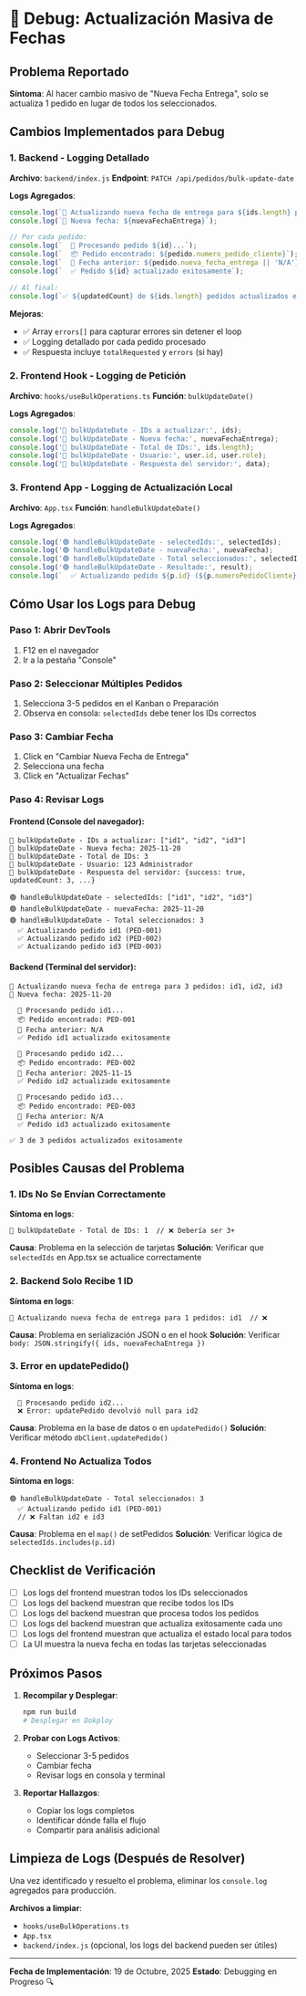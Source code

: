 # 🐛 Debug: Actualización Masiva de Fechas

## Problema Reportado

**Síntoma**: Al hacer cambio masivo de "Nueva Fecha Entrega", solo se actualiza 1 pedido en lugar de todos los seleccionados.

## Cambios Implementados para Debug

### 1. Backend - Logging Detallado

**Archivo**: `backend/index.js`
**Endpoint**: `PATCH /api/pedidos/bulk-update-date`

**Logs Agregados**:
```javascript
console.log(`📅 Actualizando nueva fecha de entrega para ${ids.length} pedidos: ${ids.join(', ')}`);
console.log(`📅 Nueva fecha: ${nuevaFechaEntrega}`);

// Por cada pedido:
console.log(`  🔄 Procesando pedido ${id}...`);
console.log(`  📦 Pedido encontrado: ${pedido.numero_pedido_cliente}`);
console.log(`  📅 Fecha anterior: ${pedido.nueva_fecha_entrega || 'N/A'}`);
console.log(`  ✅ Pedido ${id} actualizado exitosamente`);

// Al final:
console.log(`✅ ${updatedCount} de ${ids.length} pedidos actualizados exitosamente`);
```

**Mejoras**:
- ✅ Array `errors[]` para capturar errores sin detener el loop
- ✅ Logging detallado por cada pedido procesado
- ✅ Respuesta incluye `totalRequested` y `errors` (si hay)

### 2. Frontend Hook - Logging de Petición

**Archivo**: `hooks/useBulkOperations.ts`
**Función**: `bulkUpdateDate()`

**Logs Agregados**:
```javascript
console.log('🔵 bulkUpdateDate - IDs a actualizar:', ids);
console.log('🔵 bulkUpdateDate - Nueva fecha:', nuevaFechaEntrega);
console.log('🔵 bulkUpdateDate - Total de IDs:', ids.length);
console.log('🔵 bulkUpdateDate - Usuario:', user.id, user.role);
console.log('🔵 bulkUpdateDate - Respuesta del servidor:', data);
```

### 3. Frontend App - Logging de Actualización Local

**Archivo**: `App.tsx`
**Función**: `handleBulkUpdateDate()`

**Logs Agregados**:
```javascript
console.log('🟢 handleBulkUpdateDate - selectedIds:', selectedIds);
console.log('🟢 handleBulkUpdateDate - nuevaFecha:', nuevaFecha);
console.log('🟢 handleBulkUpdateDate - Total seleccionados:', selectedIds.length);
console.log('🟢 handleBulkUpdateDate - Resultado:', result);
console.log(`  ✅ Actualizando pedido ${p.id} (${p.numeroPedidoCliente})`);
```

## Cómo Usar los Logs para Debug

### Paso 1: Abrir DevTools
1. F12 en el navegador
2. Ir a la pestaña "Console"

### Paso 2: Seleccionar Múltiples Pedidos
1. Selecciona 3-5 pedidos en el Kanban o Preparación
2. Observa en consola: `selectedIds` debe tener los IDs correctos

### Paso 3: Cambiar Fecha
1. Click en "Cambiar Nueva Fecha de Entrega"
2. Selecciona una fecha
3. Click en "Actualizar Fechas"

### Paso 4: Revisar Logs

#### Frontend (Console del navegador):
```
🔵 bulkUpdateDate - IDs a actualizar: ["id1", "id2", "id3"]
🔵 bulkUpdateDate - Nueva fecha: 2025-11-20
🔵 bulkUpdateDate - Total de IDs: 3
🔵 bulkUpdateDate - Usuario: 123 Administrador
🔵 bulkUpdateDate - Respuesta del servidor: {success: true, updatedCount: 3, ...}

🟢 handleBulkUpdateDate - selectedIds: ["id1", "id2", "id3"]
🟢 handleBulkUpdateDate - nuevaFecha: 2025-11-20
🟢 handleBulkUpdateDate - Total seleccionados: 3
  ✅ Actualizando pedido id1 (PED-001)
  ✅ Actualizando pedido id2 (PED-002)
  ✅ Actualizando pedido id3 (PED-003)
```

#### Backend (Terminal del servidor):
```
📅 Actualizando nueva fecha de entrega para 3 pedidos: id1, id2, id3
📅 Nueva fecha: 2025-11-20

  🔄 Procesando pedido id1...
  📦 Pedido encontrado: PED-001
  📅 Fecha anterior: N/A
  ✅ Pedido id1 actualizado exitosamente

  🔄 Procesando pedido id2...
  📦 Pedido encontrado: PED-002
  📅 Fecha anterior: 2025-11-15
  ✅ Pedido id2 actualizado exitosamente

  🔄 Procesando pedido id3...
  📦 Pedido encontrado: PED-003
  📅 Fecha anterior: N/A
  ✅ Pedido id3 actualizado exitosamente

✅ 3 de 3 pedidos actualizados exitosamente
```

## Posibles Causas del Problema

### 1. IDs No Se Envían Correctamente
**Síntoma en logs**:
```
🔵 bulkUpdateDate - Total de IDs: 1  // ❌ Debería ser 3+
```

**Causa**: Problema en la selección de tarjetas
**Solución**: Verificar que `selectedIds` en App.tsx se actualice correctamente

### 2. Backend Solo Recibe 1 ID
**Síntoma en logs**:
```
📅 Actualizando nueva fecha de entrega para 1 pedidos: id1  // ❌
```

**Causa**: Problema en serialización JSON o en el hook
**Solución**: Verificar `body: JSON.stringify({ ids, nuevaFechaEntrega })`

### 3. Error en updatePedido()
**Síntoma en logs**:
```
  🔄 Procesando pedido id2...
  ❌ Error: updatePedido devolvió null para id2
```

**Causa**: Problema en la base de datos o en `updatePedido()`
**Solución**: Verificar método `dbClient.updatePedido()`

### 4. Frontend No Actualiza Todos
**Síntoma en logs**:
```
🟢 handleBulkUpdateDate - Total seleccionados: 3
  ✅ Actualizando pedido id1 (PED-001)
  // ❌ Faltan id2 e id3
```

**Causa**: Problema en el `map()` de setPedidos
**Solución**: Verificar lógica de `selectedIds.includes(p.id)`

## Checklist de Verificación

- [ ] Los logs del frontend muestran todos los IDs seleccionados
- [ ] Los logs del backend muestran que recibe todos los IDs
- [ ] Los logs del backend muestran que procesa todos los pedidos
- [ ] Los logs del backend muestran que actualiza exitosamente cada uno
- [ ] Los logs del frontend muestran que actualiza el estado local para todos
- [ ] La UI muestra la nueva fecha en todas las tarjetas seleccionadas

## Próximos Pasos

1. **Recompilar y Desplegar**:
   ```bash
   npm run build
   # Desplegar en Dokploy
   ```

2. **Probar con Logs Activos**:
   - Seleccionar 3-5 pedidos
   - Cambiar fecha
   - Revisar logs en consola y terminal

3. **Reportar Hallazgos**:
   - Copiar los logs completos
   - Identificar dónde falla el flujo
   - Compartir para análisis adicional

## Limpieza de Logs (Después de Resolver)

Una vez identificado y resuelto el problema, eliminar los `console.log` agregados para producción.

**Archivos a limpiar**:
- `hooks/useBulkOperations.ts`
- `App.tsx`
- `backend/index.js` (opcional, los logs del backend pueden ser útiles)

---

**Fecha de Implementación**: 19 de Octubre, 2025
**Estado**: Debugging en Progreso 🔍
